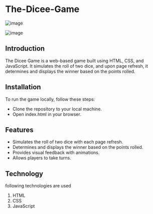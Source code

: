 # The-Dicee-Game

![image](https://github.com/08prerna/The-Dicee-Game/assets/132763290/174d3b75-88a6-4fd3-a9d4-b91877164eeb)

![image](https://github.com/08prerna/The-Dicee-Game/assets/132763290/b298c4a3-a62b-4b90-8a1a-e8f341dd02ff)

## Introduction

The Dicee Game is a web-based game built using HTML, CSS, and JavaScript. It simulates the roll of two dice, and upon page refresh, it determines and displays the winner based on the points rolled.


## Installation

To run the game locally, follow these steps:

* Clone the repository to your local machine.
* Open index.html in your browser.

## Features

* Simulates the roll of two dice with each page refresh.
* Determines and displays the winner based on the points rolled.
* Provides visual feedback with animations.
* Allows players to take turns.


## Technology 

following technologies are used

1. HTML
2. CSS
3. JavaScript
   
